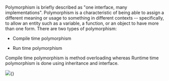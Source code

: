 Polymorphism is briefly described as "one interface, many
implementations". Polymorphism is a characteristic of being able to
assign a different meaning or usage to something in different contexts
-- specifically, to allow an entity such as a variable, a function, or
an object to have more than one form. There are two types of
polymorphism:

-   Compile time polymorphism

-   Run time polymorphism

Compile time polymorphism is method overloading whereas Runtime time
polymorphism is done using inheritance and interface.

![](image103.png){}